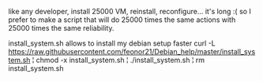 
like any developer, install 25000 VM, reinstall, reconfigure...
it's long :( so I prefer to make a script that will do 25000 times the same actions with 25000 times the same reliability.


install_system.sh allows to install my debian setup faster
curl -L https://raw.githubusercontent.com/feonor21/Debian_help/master/install_system.sh ¦ chmod -x install_system.sh ¦ ./install_system.sh ¦ rm install_system.sh